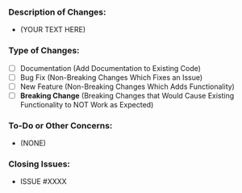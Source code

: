 <!-- Thank You for Your Pull Request, We Appreciate Any Kinds of Contribution -->

### Description of Changes:

- (YOUR TEXT HERE)

### Type of Changes:
<!-- Replace the Space with an 'x' in the Box Below-->
- [ ] Documentation (Add Documentation to Existing Code)
- [ ] Bug Fix (Non-Breaking Changes Which Fixes an Issue)
- [ ] New Feature (Non-Breaking Changes Which Adds Functionality)
- [ ] **Breaking Change** (Breaking Changes that Would Cause Existing Functionality to NOT Work as Expected)

### To-Do or Other Concerns:

- (NONE)

### Closing Issues:

- ISSUE #XXXX
